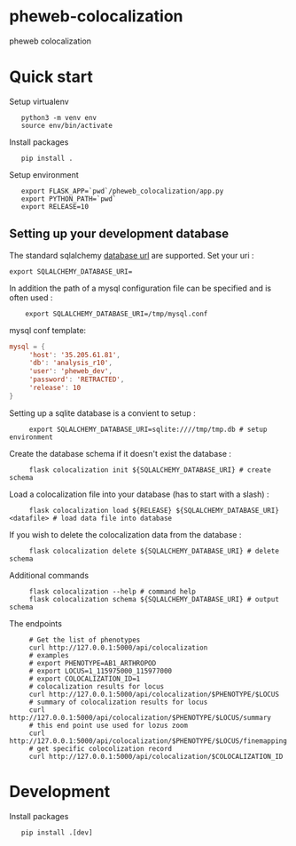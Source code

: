 # pheweb-colocalization
pheweb colocalization

# Quick start

Setup virtualenv

```
   python3 -m venv env
   source env/bin/activate
```

Install packages

```
   pip install .
```

Setup environment


```
   export FLASK_APP=`pwd`/pheweb_colocalization/app.py
   export PYTHON_PATH=`pwd`
   export RELEASE=10
```


## Setting up your development database



The standard sqlalchemy [database url](https://docs.sqlalchemy.org/en/14/core/engines.html#database-urls) are supported.
Set your uri :

```
export SQLALCHEMY_DATABASE_URI=
```


In addition the path of a mysql configuration file can be specified and is often used :

```
	export SQLALCHEMY_DATABASE_URI=/tmp/mysql.conf
```

mysql conf template:

```conf
mysql = {
     'host': '35.205.61.81',
     'db': 'analysis_r10',
     'user': 'pheweb_dev',
     'password': 'RETRACTED',
     'release': 10
}
```

Setting up a sqlite database is a convient to setup :


```
     export SQLALCHEMY_DATABASE_URI=sqlite:////tmp/tmp.db # setup environment
```

Create the database schema if it doesn't exist the database :


```
     flask colocalization init ${SQLALCHEMY_DATABASE_URI} # create schema
```

Load a colocalization file into your database (has to start with a slash) :

```
     flask colocalization load ${RELEASE} ${SQLALCHEMY_DATABASE_URI} <datafile> # load data file into database
```

If you wish to delete the colocalization data from the database :

```
     flask colocalization delete ${SQLALCHEMY_DATABASE_URI} # delete schema
```


Additional commands

```
	 flask colocalization --help # command help
	 flask colocalization schema ${SQLALCHEMY_DATABASE_URI} # output schema
```


The endpoints

```
     # Get the list of phenotypes
     curl http://127.0.0.1:5000/api/colocalization
     # examples
     # export PHENOTYPE=AB1_ARTHROPOD
     # export LOCUS=1_115975000_115977000
     # export COLOCALIZATION_ID=1
     # colocalization results for locus
     curl http://127.0.0.1:5000/api/colocalization/$PHENOTYPE/$LOCUS
     # summary of colocalization results for locus
     curl http://127.0.0.1:5000/api/colocalization/$PHENOTYPE/$LOCUS/summary
     # this end point use used for lozus zoom
     curl http://127.0.0.1:5000/api/colocalization/$PHENOTYPE/$LOCUS/finemapping
     # get specific colocolization record 
     curl http://127.0.0.1:5000/api/colocalization/$COLOCALIZATION_ID
```

# Development
	
	
Install packages

```
   pip install .[dev]
```

